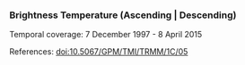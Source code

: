 ### Brightness Temperature (Ascending | Descending)

Temporal coverage: 7 December 1997 - 8 April 2015

References: [doi:10.5067/GPM/TMI/TRMM/1C/05](https://dx.doi.org/10.5067/GPM/TMI/TRMM/1C/05)
